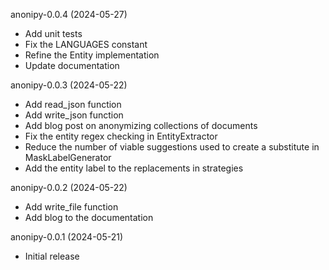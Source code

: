 anonipy-0.0.4 (2024-05-27)

- Add unit tests
- Fix the LANGUAGES constant
- Refine the Entity implementation
- Update documentation

anonipy-0.0.3 (2024-05-22)

- Add read_json function
- Add write_json function
- Add blog post on anonymizing collections of documents
- Fix the entity regex checking in EntityExtractor
- Reduce the number of viable suggestions used to create a substitute in MaskLabelGenerator
- Add the entity label to the replacements in strategies

anonipy-0.0.2 (2024-05-22)

- Add write_file function
- Add blog to the documentation

anonipy-0.0.1 (2024-05-21)

- Initial release
